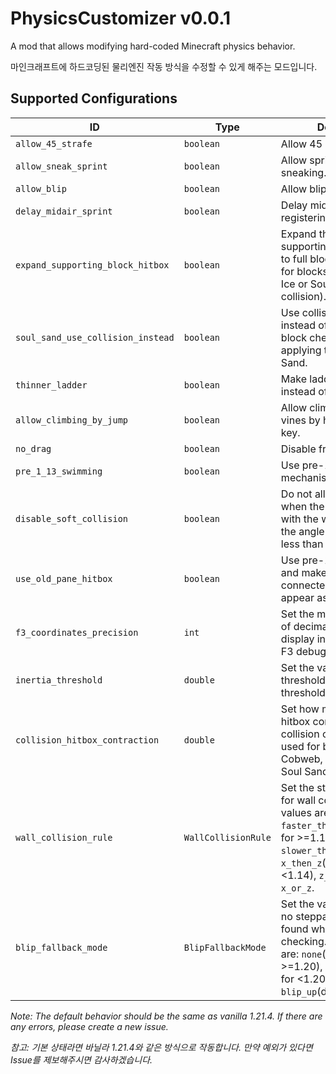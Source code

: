 PhysicsCustomizer v0.0.1
===========
A mod that allows modifying hard-coded Minecraft physics behavior.

마인크래프트에 하드코딩된 물리엔진 작동 방식을 수정할 수 있게 해주는 모드입니다.


Supported Configurations
------
| ID                                | Type                | Description                                                                                                                                                                                              | Default              |
|-----------------------------------|---------------------|----------------------------------------------------------------------------------------------------------------------------------------------------------------------------------------------------------|----------------------|
| `allow_45_strafe`                 | `boolean`           | Allow 45 strafing.                                                                                                                                                                                       | `true`               |
| `allow_sneak_sprint`              | `boolean`           | Allow sprinting while sneaking.                                                                                                                                                                          | `true`               |
| `allow_blip`                      | `boolean`           | Allow blips to happen.                                                                                                                                                                                   | `false`              |
| `delay_midair_sprint`             | `boolean`           | Delay mid-air sprint from registering by one tick.                                                                                                                                                       | `false`              |
| `expand_supporting_block_hitbox`  | `boolean`           | Expand the hitbox of supporting block checking to full block. This is used for blocks like Slime Block, Ice or Soul Sand(not using collision).                                                           | `true`               |
| `soul_sand_use_collision_instead` | `boolean`           | Use collision checking instead of supporting block checking for applying the effect of Soul Sand.                                                                                                        | `false`              |
| `thinner_ladder`                  | `boolean`           | Make ladders 2px thick instead of 3px.                                                                                                                                                                   | `false`              |
| `allow_climbing_by_jump`          | `boolean`           | Allow climbing ladders or vines by holding the jump key.                                                                                                                                                 | `true`               |
| `no_drag`                         | `boolean`           | Disable friction.                                                                                                                                                                                        | `false`              |
| `pre_1_13_swimming`               | `boolean`           | Use pre-1.13 swimming mechanism when in water.                                                                                                                                                           | `false`              |
| `disable_soft_collision`          | `boolean`           | Do not allow sprinting when the player collides with the wall 'softly', i.e. the angle of incidence is less than 8°.                                                                                     | `false`              |
| `use_old_pane_hitbox`             | `boolean`           | Use pre-1.9 pane hitbox, and make panes not connected to anything appear as cross shape.                                                                                                                 | `false`              |
| `f3_coordinates_precision`        | `int`               | Set the maximum number of decimal places to display in the 'XYZ' label of F3 debug screen.                                                                                                               | `5`                  |
| `inertia_threshold`               | `double`            | Set the value of inertia threshold/negligible speed threshold.                                                                                                                                           | `0.003`              |
| `collision_hitbox_contraction`    | `double`            | Set how much should the hitbox contract when collision checking. This is used for blocks like Cobweb, Honey Block or Soul Sand(using collision).                                                         | `0.00001F`           |
| `wall_collision_rule`             | `WallCollisionRule` | Set the strategy to check for wall collisions. Allowed values are: `faster_then_slower`(default for >=1.14), `slower_then_faster`, `x_then_z`(default for <1.14), `z_then_x`, `x_and_z`, `x_or_z`.       | `faster_then_slower` |
| `blip_fallback_mode`              | `BlipFallbackMode`  | Set the value to use when no steppable blocks are found while stepping checking. Allowed values are: `none`(default for >=1.20), `blip_down`(default for <1.20 and >=1.14), `blip_up`(default for <1.14) | `none`               |

*Note: The default behavior should be the same as vanilla 1.21.4. If there are any errors, please create a new issue.*

*참고: 기본 상태라면 바닐라 1.21.4와 같은 방식으로 작동합니다. 만약 예외가 있다면 Issue를 제보해주시면 감사하겠습니다.*
